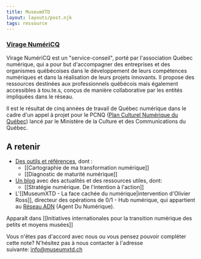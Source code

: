 ```yaml
---
title: MuseumXTD
layout: layouts/post.njk
tags: ressource
---
```

### [Virage NumériCQ](https://viragenumeriqc.com/)
Virage NumériCQ est un "service-conseil", porté par l'association Québec numérique, qui a pour but d'accompagner des entreprises et des organismes québécoises dans le développement de leurs compétences numériques et dans la réalisation de leurs projets innovants. Il propose des ressources destinées aux professionnels québécois mais également accessibles à tou.te.s, conçus de manière collaborative par les entités impliquées dans le réseau. 

Il est le résultat de cinq années de travail de Québec numérique dans le cadre d'un appel à projet pour le PCNQ ([Plan Culturel Numérique du Québec](https://culturenumerique.mcc.gouv.qc.ca/ "https://culturenumerique.mcc.gouv.qc.ca/")) lancé par le Ministère de la Culture et des Communications du Québec. 

## A retenir
- [Des outils et références](https://viragenumeriqc.com/les-outils/), dont : 
	- [[Cartographie de ma transformation numérique]]
	- [[Diagnostic de maturité numérique]]
- [Un blog](https://viragenumeriqc.com/blogue/) avec des actualités et des ressources utiles, dont: 
	- [[Stratégie numérique. De l'intention à l'action]]
- L'[[MuseumXTD - La face cachée du numérique|intervention d'Olivier Ross]], directeur des opérations de 0/1 - Hub numérique, qui appartient au [Réseau ADN](https://wiki.reseauadn.ca/wiki/%C3%80_propos_du_R%C3%A9seau_ADN) (Agent Du Numérique). 


Apparaît dans [[Initiatives internationales pour la transition numérique des petits et moyens musées]]

Vous n'êtes pas d'accord avec nous ou vous pensez pouvoir compléter cette note? N'hésitez pas à nous contacter à l'adresse suivante: [info@museumxtd.ch](mailto:info@museumxtd.ch)



